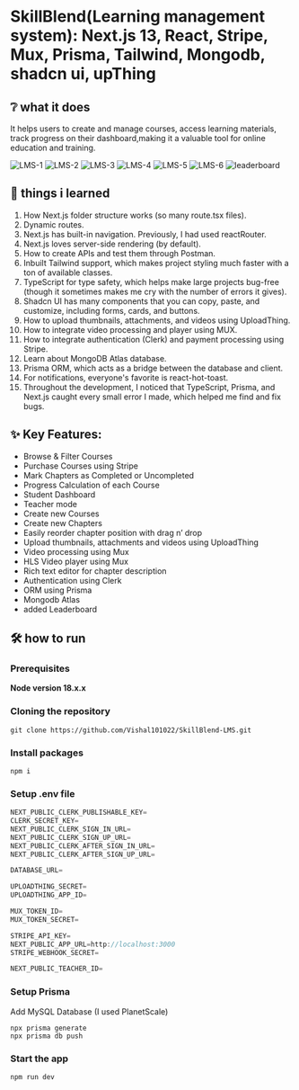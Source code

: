 # SkillBlend(Learning management system): Next.js 13, React, Stripe, Mux, Prisma, Tailwind, Mongodb, shadcn ui, upThing
## :grey_question: what it does
It helps users to create and manage courses, access learning materials, track progress on their dashboard,making it a valuable tool for online education and training.

![LMS-1](https://github.com/Vishal101022/SkillBlend-LMS/assets/13450751/595bbd0a-fddc-4637-85dd-7ef9c05c753c)
![LMS-2](https://github.com/Vishal101022/SkillBlend-LMS/assets/13450751/3d8687b0-d124-4766-b19f-a9a6c267c717)
![LMS-3](https://github.com/Vishal101022/SkillBlend-LMS/assets/13450751/875f974a-ef45-4d3f-97db-13178e799485)
![LMS-4](https://github.com/Vishal101022/SkillBlend-LMS/assets/13450751/9f39e88e-f884-4993-aa38-b67f22bbb6af)
![LMS-5](https://github.com/Vishal101022/SkillBlend-LMS/assets/13450751/f6785925-2b84-49a3-9ca6-436748a344ca)
![LMS-6](https://github.com/Vishal101022/SkillBlend-LMS/assets/13450751/b4edade0-d524-4d8d-9e11-bb7b6140a864)
![leaderboard](https://github.com/Vishal101022/SkillBlend-LMS/assets/13450751/a51b89dd-0b45-4aed-9b12-8cc097cae96c)

## :open_book: things i learned
1. How Next.js folder structure works (so many route.tsx files).
1. Dynamic routes.
1. Next.js has built-in navigation. Previously, I had used reactRouter.
1. Next.js loves server-side rendering (by default).
1. How to create APIs and test them through Postman.
1. Inbuilt Tailwind support, which makes project styling much faster with a ton of available classes.
1. TypeScript for type safety, which helps make large projects bug-free (though it sometimes makes me cry with the number of errors it gives).
1. Shadcn UI has many components that you can copy, paste, and customize, including forms, cards, and buttons.
1. How to upload thumbnails, attachments, and videos using UploadThing.
1. How to integrate video processing and player using MUX.
1. How to integrate authentication (Clerk) and payment processing using Stripe.
1. Learn about MongoDB Atlas database.
1. Prisma ORM, which acts as a bridge between the database and client.
1. For notifications, everyone's favorite is react-hot-toast.
1. Throughout the development, I noticed that TypeScript, Prisma, and Next.js caught every small error I made, which helped me find and fix bugs.

## :sparkles: Key Features:

- Browse & Filter Courses
- Purchase Courses using Stripe
- Mark Chapters as Completed or Uncompleted
- Progress Calculation of each Course
- Student Dashboard
- Teacher mode
- Create new Courses
- Create new Chapters
- Easily reorder chapter position with drag n’ drop
- Upload thumbnails, attachments and videos using UploadThing
- Video processing using Mux
- HLS Video player using Mux
- Rich text editor for chapter description
- Authentication using Clerk
- ORM using Prisma
- Mongodb Atlas
- added Leaderboard
## :hammer_and_wrench: how to run
### Prerequisites

**Node version 18.x.x**

### Cloning the repository

```shell
git clone https://github.com/Vishal101022/SkillBlend-LMS.git
```

### Install packages

```shell
npm i
```

### Setup .env file


```js
NEXT_PUBLIC_CLERK_PUBLISHABLE_KEY=
CLERK_SECRET_KEY=
NEXT_PUBLIC_CLERK_SIGN_IN_URL=
NEXT_PUBLIC_CLERK_SIGN_UP_URL=
NEXT_PUBLIC_CLERK_AFTER_SIGN_IN_URL=
NEXT_PUBLIC_CLERK_AFTER_SIGN_UP_URL=

DATABASE_URL=

UPLOADTHING_SECRET=
UPLOADTHING_APP_ID=

MUX_TOKEN_ID=
MUX_TOKEN_SECRET=

STRIPE_API_KEY=
NEXT_PUBLIC_APP_URL=http://localhost:3000
STRIPE_WEBHOOK_SECRET=

NEXT_PUBLIC_TEACHER_ID=
```

### Setup Prisma

Add MySQL Database (I used PlanetScale)

```shell
npx prisma generate
npx prisma db push

```

### Start the app

```shell
npm run dev
```

